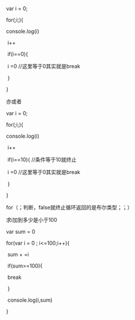 var i = 0;



for(;i;){

console.log(i)

​	i++

​	if(i==0){

​		i =0 //这里等于0其实就是break

​	}

}



亦或者

var i = 0;



for(;i;){

console.log(i)

​	i++

​	if(i==10){ //条件等于10就终止

​		i =0 //这里等于0其实就是break

​	}

}





for（；判断，false就终止循环返回的是布尔类型；；）







求i加到多少是小于100

var  sum = 0

for(var i = 0 ; i<=100;i++){

​	sum + =i

​	if(sum>=100){

​	break

​	}

​	console.log(i,sum)

}